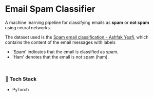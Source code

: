 # Email Spam Classifier

A machine learning pipeline for classifying emails as **spam** or **not spam** using neural networks.

The dataset used is the [Spam email classification - Ashfak Yeafi](https://www.kaggle.com/datasets/ashfakyeafi/spam-email-classification), which contains the content of the email messages with labels
- 'Spam' indicates that the email is classified as spam.
- 'Ham' denotes that the email is not spam (ham).

<br/>


### 🔧 Tech Stack
- PyTorch 



